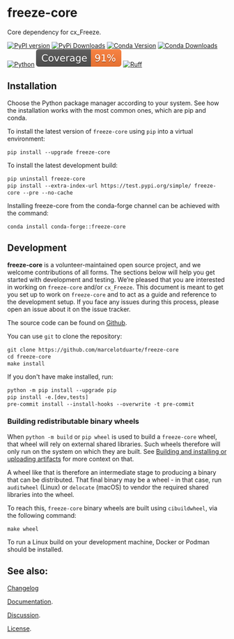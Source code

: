 # freeze-core

Core dependency for cx_Freeze.

[![PyPI version](https://img.shields.io/pypi/v/freeze-core)](https://pypi.org/project/freeze-core/)
[![PyPi Downloads](https://img.shields.io/pypi/dm/freeze-core)](https://pypistats.org/packages/freeze-core)
[![Conda Version](https://img.shields.io/conda/vn/conda-forge/freeze-core.svg)](https://anaconda.org/conda-forge/freeze-core)
[![Conda Downloads](https://anaconda.org/conda-forge/freeze-core/badges/downloads.svg)](https://anaconda.org/conda-forge/freeze-core)
[![Python](https://img.shields.io/pypi/pyversions/freeze-core)](https://www.python.org/)
[![Coverage](https://raw.githubusercontent.com/marcelotduarte/freeze-core/python-coverage-comment-action-data/badge.svg)](https://htmlpreview.github.io/?https://github.com/marcelotduarte/freeze-core/blob/python-coverage-comment-action-data/htmlcov/index.html)
[![Ruff](https://img.shields.io/endpoint?url=https://raw.githubusercontent.com/astral-sh/ruff/main/assets/badge/v2.json)](https://github.com/astral-sh/ruff)

## Installation

Choose the Python package manager according to your system. See how the
installation works with the most common ones, which are pip and conda.

To install the latest version of `freeze-core` using `pip` into a
virtual environment:

```
pip install --upgrade freeze-core
```

To install the latest development build:

```
pip uninstall freeze-core
pip install --extra-index-url https://test.pypi.org/simple/ freeze-core --pre --no-cache
```

Installing freeze-core from the conda-forge channel can be achieved with the
command:

```
conda install conda-forge::freeze-core
```

## Development

**freeze-core** is a volunteer-maintained open source project, and we welcome
contributions of all forms. The sections below will help you get started with
development and testing. We’re pleased that you are interested in working on
`freeze-core` and/or `cx_Freeze`. This document is meant to get you set up to
work on `freeze-core` and to act as a guide and reference to the development
setup.
If you face any issues during this process, please open an issue about it on
the issue tracker.

The source code can be found on
[Github](https://github.com/marcelotduarte/freeze-core).

You can use `git` to clone the repository:

```
git clone https://github.com/marcelotduarte/freeze-core
cd freeze-core
make install
```

If you don't have make installed, run:

```
python -m pip install --upgrade pip
pip install -e.[dev,tests]
pre-commit install --install-hooks --overwrite -t pre-commit
```

### Building redistributable binary wheels

When `python -m build` or `pip wheel` is used to build a `freeze-core` wheel,
that wheel will rely on external shared libraries. Such wheels therefore will
only run on the system on which they are built. See
[Building and installing or uploading artifacts](https://pypackaging-native.github.io/meta-topics/build_steps_conceptual/#building-and-installing-or-uploading-artifacts) for more context on that.

A wheel like that is therefore an intermediate stage to producing a binary that
can be distributed. That final binary may be a wheel - in that case, run
`auditwheel` (Linux) or `delocate` (macOS) to vendor the required shared
libraries into the wheel.

To reach this, `freeze-core` binary wheels are built using `cibuildwheel`, via
the following command:

```
make wheel
```

To run a Linux build on your development machine, Docker or Podman should be
installed.

## See also:

[Changelog](https://github.com/marcelotduarte/freeze-core/blob/main/CHANGELOG.md)

[Documentation](https://cx-freeze.readthedocs.io).

[Discussion](https://github.com/marcelotduarte/cx_Freeze/discussions).

[License](https://github.com/marcelotduarte/freeze-core/blob/main/LICENSE).
